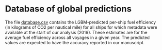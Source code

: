 # Database of global predictions
The file [database.csv](database.csv) contains the LGBM-predicted per-ship fuel efficiency (in kilograms of CO2 per nautical mile) for all ships for which metadata were available at the start of our analysis (2019). These estimates are for the average fuel efficiency across all voyages in a given year. The predicted values are expected to have the accuracy reported in our manuscript. 
